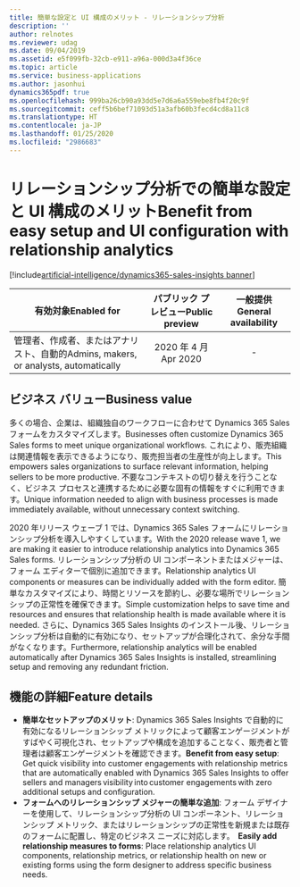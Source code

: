 ```yaml
---
title: 簡単な設定と UI 構成のメリット - リレーションシップ分析
description: ''
author: relnotes
ms.reviewer: udag
ms.date: 09/04/2019
ms.assetid: e5f099fb-32cb-e911-a96a-000d3a4f36ce
ms.topic: article
ms.service: business-applications
ms.author: jasonhui
dynamics365pdf: true
ms.openlocfilehash: 999ba26cb90a93dd5e7d6a6a559ebe8fb4f20c9f
ms.sourcegitcommit: ceff5b6bef71093d51a3afb60b3fecd4cd8a11c8
ms.translationtype: HT
ms.contentlocale: ja-JP
ms.lasthandoff: 01/25/2020
ms.locfileid: "2986683"
---
```

# <a name="benefit-from-easy-setup-and-ui-configuration-with-relationship-analytics"></a><span data-ttu-id="4a93e-102">リレーションシップ分析での簡単な設定と UI 構成のメリット</span><span class="sxs-lookup"><span data-stu-id="4a93e-102">Benefit from easy setup and UI configuration with relationship analytics</span></span>
[!include[artificial-intelligence/dynamics365-sales-insights banner](../includes/artificial-intelligence/dynamics365-sales-insights.md)]

| <span data-ttu-id="4a93e-103">有効対象</span><span class="sxs-lookup"><span data-stu-id="4a93e-103">Enabled for</span></span>    |  <span data-ttu-id="4a93e-104">パブリック プレビュー</span><span class="sxs-lookup"><span data-stu-id="4a93e-104">Public preview</span></span> | <span data-ttu-id="4a93e-105">一般提供</span><span class="sxs-lookup"><span data-stu-id="4a93e-105">General availability</span></span> | 
| ---------- | :----------: |:----------: |
|<span data-ttu-id="4a93e-106">管理者、作成者、またはアナリスト、自動的</span><span class="sxs-lookup"><span data-stu-id="4a93e-106">Admins, makers, or analysts, automatically</span></span>|<span data-ttu-id="4a93e-107">2020 年 4 月</span><span class="sxs-lookup"><span data-stu-id="4a93e-107">Apr 2020</span></span>| -|


## <a name="business-value"></a><span data-ttu-id="4a93e-108">ビジネス バリュー</span><span class="sxs-lookup"><span data-stu-id="4a93e-108">Business value</span></span>
<!-- bv start -->
<span data-ttu-id="4a93e-109">多くの場合、企業は、組織独自のワークフローに合わせて Dynamics 365 Sales フォームをカスタマイズします。</span><span class="sxs-lookup"><span data-stu-id="4a93e-109">Businesses often customize Dynamics 365 Sales forms to meet unique organizational workflows.</span></span> <span data-ttu-id="4a93e-110">これにより、販売組織は関連情報を表示できるようになり、販売担当者の生産性が向上します。</span><span class="sxs-lookup"><span data-stu-id="4a93e-110">This empowers sales organizations to surface relevant information, helping sellers to be more productive.</span></span> <span data-ttu-id="4a93e-111">不要なコンテキストの切り替えを行うことなく、ビジネス プロセスと連携するために必要な固有の情報をすぐに利用できます。</span><span class="sxs-lookup"><span data-stu-id="4a93e-111">Unique information needed to align with business processes is made immediately available, without unnecessary context switching.</span></span> 

<span data-ttu-id="4a93e-112">2020 年リリース ウェーブ 1 では、Dynamics 365 Sales フォームにリレーションシップ分析を導入しやすくしています。</span><span class="sxs-lookup"><span data-stu-id="4a93e-112">With the 2020 release wave 1, we are making it easier to introduce relationship analytics into Dynamics 365 Sales forms.</span></span> <span data-ttu-id="4a93e-113">リレーションシップ分析の UI コンポーネントまたはメジャーは、フォーム エディターで個別に追加できます。</span><span class="sxs-lookup"><span data-stu-id="4a93e-113">Relationship analytics UI components or measures can be individually added with the form editor.</span></span> <span data-ttu-id="4a93e-114">簡単なカスタマイズにより、時間とリソースを節約し、必要な場所でリレーションシップの正常性を確保できます。</span><span class="sxs-lookup"><span data-stu-id="4a93e-114">Simple customization helps to save time and resources and ensures that relationship health is made available where it is needed.</span></span> <span data-ttu-id="4a93e-115">さらに、Dynamics 365 Sales Insights のインストール後、リレーションシップ分析は自動的に有効になり、セットアップが合理化されて、余分な手間がなくなります。</span><span class="sxs-lookup"><span data-stu-id="4a93e-115">Furthermore, relationship analytics will be enabled automatically after Dynamics 365 Sales Insights is installed, streamlining setup and removing any redundant friction.</span></span> 
<!-- bv end -->



## <a name="feature-details"></a><span data-ttu-id="4a93e-116">機能の詳細</span><span class="sxs-lookup"><span data-stu-id="4a93e-116">Feature details</span></span>
<!--feature detail start -->
- <span data-ttu-id="4a93e-117">**簡単なセットアップのメリット**: Dynamics 365 Sales Insights で自動的に有効になるリレーションシップ メトリックによって顧客エンゲージメントがすばやく可視化され、セットアップや構成を追加することなく、販売者と管理者は顧客エンゲージメントを確認できます。</span><span class="sxs-lookup"><span data-stu-id="4a93e-117">**Benefit from easy setup**: Get quick visibility into customer engagements with relationship metrics that are automatically enabled with Dynamics 365 Sales Insights to offer sellers and managers visibility into customer engagements with zero additional setups and configuration.</span></span> 
- <span data-ttu-id="4a93e-118">**フォームへのリレーションシップ メジャーの簡単な追加**: フォーム デザイナーを使用して、リレーションシップ分析の UI コンポーネント、リレーションシップ メトリック、またはリレーションシップの正常性を新規または既存のフォームに配置し、特定のビジネス ニーズに対応します。 
</span><span class="sxs-lookup"><span data-stu-id="4a93e-118">**Easily add relationship measures to forms**: Place relationship analytics UI components, relationship metrics, or relationship health on new or existing forms using the form designer to address specific business needs. 
</span></span><!--feature detail end -->









